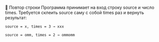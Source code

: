 🤔 Повтор строки
Программа принимает на вход строку source и число times. Требуется склеить source саму с собой times раз и вернуть результат:

`source = x, times = 3 → xxx`

`source = omm, times = 2 → ommomm`